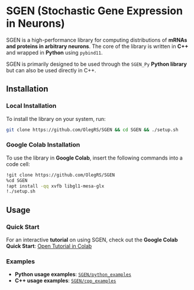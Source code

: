 # SGEN (Stochastic Gene Expression in Neurons)

SGEN is a high-performance library for computing distributions of **mRNAs and proteins in arbitrary neurons**. The core of the library is written in **C++** and wrapped in **Python** using `pybind11`. 

SGEN is primarily designed to be used through the `SGEN_Py` **Python library** but can also be used directly in C++.

## Installation

### Local Installation
To install the library on your system, run:
```bash
git clone https://github.com/OlegRS/SGEN && cd SGEN && ./setup.sh
```

### Google Colab Installation
To use the library in **Google Colab**, insert the following commands into a code cell:
```bash
!git clone https://github.com/OlegRS/SGEN
%cd SGEN
!apt install -qq xvfb libgl1-mesa-glx
!./setup.sh
```

## Usage
### Quick Start
For an interactive **tutorial** on using SGEN, check out the **Google Colab Quick Start**:
[Open Tutorial in Colab](https://colab.research.google.com/drive/1MTaI-sJZjxmD___74ecXpNLfsrD2qbRW?usp=sharing)

### Examples
- **Python usage examples**: [`SGEN/python_examples`](https://github.com/OlegRS/SGEN/tree/main/python_examples)
- **C++ usage examples**: [`SGEN/cpp_examples`](https://github.com/OlegRS/SGEN/tree/main/cpp_examples)
